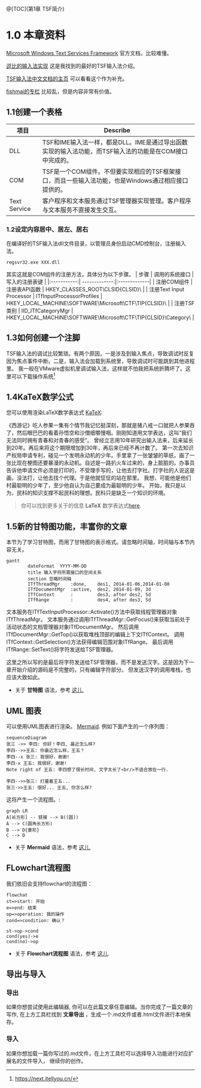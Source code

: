 @[TOC](第1章 TSF简介)
# 1.0 本章资料
[Microsoft Windows Text Services Framework](https://learn.microsoft.com/zh-cn/windows/win32/tsf/text-services-framework?redirectedfrom=MSDN)
官方文档，比较难懂。

[逗比的输入法实现](https://yangyuan.github.io/post/2015-01-08-zh-meow-ime/)
这是我找到的最好的TSF输入法介绍。

[TSF输入法中文文档的主页](http://wowoboke.com/tsf/)
可以看看这个作为补充。

[fishmai的专栏](https://blog.csdn.net/fishmai/category_6752029.html)
比较乱，但是内容非常有价值。

## 1.1创建一个表格

项目     | Describe
-------- | -----
DLL  | TSF和IME输入法一样，都是DLL。IME是通过导出函数实现的输入法功能，而TSF输入法的功能是在COM接口中完成的。
COM  | TSF是一个COM组件。不但要实现相应的TSF框架接口，而且一些输入法功能，也是Windows通过相应接口提供的。
Text Service  | 客户程序和文本服务通过TSF管理器实现管理。客户程序与文本服务不直接发生交互。

### 1.2设定内容居中、居左、居右
在编译好的TSF输入法dll文件目录，以管理员身份启动CMD控制台，注册输入法。
```
regsvr32.exe XXX.dll
```
其实这就是COM组件的注册方法，具体分为以下步骤。
| 步骤       | 调用的系统接口         | 写入的注册表键        |
|:-----------:| -------------:|:-------------|
| 注册COM组件 | 注册表API函数  | HKEY_CLASSES_ROOT\CLSID\{CLSID}\ | 
| 注册Text Input Processor | ITfInputProcessorProfiles  | HKEY_LOCAL_MACHINE\SOFTWARE\Microsoft\CTF\TIP\{CLSID}\ | 
| 注册TSF类别 | IID_ITfCategoryMgr  | HKEY_LOCAL_MACHINE\SOFTWARE\Microsoft\CTF\TIP\{CLSID}\Category\ | 

## 1.3如何创建一个注脚

TSF输入法的调试比较繁琐。有两个原因，一是涉及到输入焦点，导致调试时反复因为焦点事件中断。二是，输入法会加载到系统里，导致调试时可能跳到其他进程里。
我一般在VMware虚拟机里调试输入法，这样就不怕我把系统折腾坏了。这里可以下载操作系统[^1]

[^1]: https://next.itellyou.cn/

## 1.4KaTeX数学公式

您可以使用渲染LaTeX数学表达式 [KaTeX](https://khan.github.io/KaTeX/):

《西游记》吃人参果一集有个情节我记忆挺深刻，那就是猪八戒一口就把人参果吞了，然后眼巴巴的看着孙悟空和沙僧细嚼慢咽。刚刚知道用文学表达，这叫“我们无法同时拥有青春和对青春的感受”。
曾经立志用10年研究出输入法来，后来延长到20年。再后来将这个期限增加到30年，再后来已经不再计数了。
第一次去知识产权局申请专利，碰见一个发明永动机的少年。手里拿了一张皱皱的草纸，画了一张比现在梗图还要暴漫的永动机。自述是一路扒火车过来的，身上脏脏的。办事员告诉他申请文件必须是打印的，不受理手写的，让他去打字社。打字社的人说这是画，没法打，让他去找个代理。于是他就怔怔的站在那里。
我想，可能他是他们村最聪明的少年了，至少他自认为自己要成为最聪明的少年。
开始，我只是以为，民科的知识支撑不起民科的理想。民科只是缺乏一个知识的环境。

> 你可以找到更多关于的信息 **LaTeX** 数学表达式[here][1].

## 1.5新的甘特图功能，丰富你的文章

本节为了学习甘特图，而用了甘特图的表示格式。请忽略时间轴，时间轴与本节内容无关。
```mermaid
gantt
        dateFormat  YYYY-MM-DD
        title 输入字符所需接口的空间关系
        section 忽略时间轴
        ITfThreadMgr	:done,    des1, 2014-01-06,2014-01-08
        ITfDocumentMgr	:active,  des2, 2014-01-09, 3d
        ITfContext		:         des3, after des2, 5d
        ITfRange		:         des4, after des3, 5d
```
文本服务在ITfTextInputProcessor::Activate()方法中获取线程管理器对象ITfThreadMgr。
文本服务通过调用ITfThreadMgr::GetFocus()来获取当前处于活动状态的文档管理器对象ITfDocumentMgr。
然后调用 ITfDocumentMgr::GetTop()以获取堆栈顶部的编辑上下文ITfContext。
调用ITfContext::GetSelection()方法获得编辑范围对象ITfRange。
最后调用ITfRange::SetText()将字符发送给TSF管理器。

这里之所以写的是最后将字符发送给TSF管理器，而不是发送汉字。这是因为下一章开始介绍的源码是不完整的，只有编辑字符部分。
但发送汉字的调用堆栈，也应该大致如此。

- 关于 **甘特图** 语法，参考 [这儿][2],

## UML 图表

可以使用UML图表进行渲染。 [Mermaid](https://mermaidjs.github.io/). 例如下面产生的一个序列图：

```mermaid
sequenceDiagram
张三 ->> 李四: 你好！李四, 最近怎么样?
李四-->>王五: 你最近怎么样，王五？
李四--x 张三: 我很好，谢谢!
李四-x 王五: 我很好，谢谢!
Note right of 王五: 李四想了很长时间, 文字太长了<br/>不适合放在一行.

李四-->>张三: 打量着王五...
张三->>王五: 很好... 王五, 你怎么样?
```

这将产生一个流程图。:

```mermaid
graph LR
A[长方形] -- 链接 --> B((圆))
A --> C(圆角长方形)
B --> D{菱形}
C --> D
```

- 关于 **Mermaid** 语法，参考 [这儿][3],

## FLowchart流程图

我们依旧会支持flowchart的流程图：
```mermaid
flowchat
st=>start: 开始
e=>end: 结束
op=>operation: 我的操作
cond=>condition: 确认？

st->op->cond
cond(yes)->e
cond(no)->op
```

- 关于 **Flowchart流程图** 语法，参考 [这儿][4].

## 导出与导入

###  导出
如果你想尝试使用此编辑器, 你可以在此篇文章任意编辑。当你完成了一篇文章的写作, 在上方工具栏找到 **文章导出** ，生成一个.md文件或者.html文件进行本地保存。

### 导入
如果你想加载一篇你写过的.md文件，在上方工具栏可以选择导入功能进行对应扩展名的文件导入，
继续你的创作。

 [1]: http://meta.math.stackexchange.com/questions/5020/mathjax-basic-tutorial-and-quick-reference
 [2]: https://mermaidjs.github.io/
 [3]: https://mermaidjs.github.io/
 [4]: http://adrai.github.io/flowchart.js/